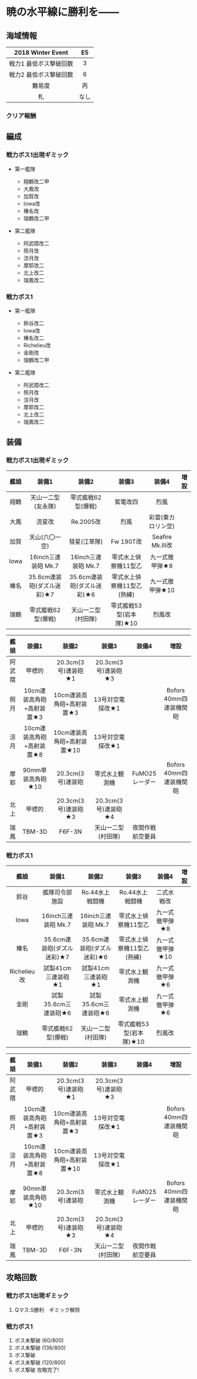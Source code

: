 # 暁の水平線に勝利を――

## 海域情報

| 2018 Winter Event      | E5       |
| :-:                    | :-:      |
| 戦力1 最低ボス撃破回数 | 3        |
| 戦力2 最低ボス撃破回数 | 6        |
| 難易度                 | 丙       |
| 札                     | なし |


### クリア報酬


## 編成

### 戦力ボス1出現ギミック

- 第一艦隊
	- 翔鶴改二甲
	- 大鳳改
	- 加賀改
	- Iowa改
	- 榛名改
	- 瑞鶴改二甲

- 第二艦隊
	- 阿武隈改二
	- 照月改
	- 涼月改
	- 摩耶改二
	- 北上改二
	- 瑞鳳改二

### 戦力ボス1

- 第一艦隊
	- 鈴谷改二
	- Iowa改
	- 榛名改二
	- Richelieu改
	- 金剛改
	- 瑞鶴改二甲

- 第二艦隊
	- 阿武隈改二
	- 照月改
	- 涼月改
	- 摩耶改二
	- 北上改二
	- 瑞鳳改二

## 装備

### 戦力ボス1出現ギミック

| 艦娘 | 装備1                      | 装備2                      | 装備3                      | 装備4              | 増設 |
| :-:  | :---------------------:    | :----------------:       | :---------:                | :-:                | :-:  |
| 翔鶴 | 天山一二型(友永隊)         | 零式艦戦62型(爆戦)         | 紫電改四                   | 烈風               |      |
| 大鳳 | 流星改                     | Re.2005改                  | 烈風                       | 彩雲(東カロリン空) |      |
| 加賀 | 天山(六〇一空)             | 彗星(江草隊)               | Fw 190T改                  | Seafire Mk.III改   |      |
| Iowa | 16inch三連装砲 Mk.7        | 16inch三連装砲 Mk.7        | 零式水上偵察機11型乙       | 九一式徹甲弾★8     |      |
| 榛名 | 35.6cm連装砲(ダズル迷彩)★7 | 35.6cm連装砲(ダズル迷彩)★6 | 零式水上偵察機11型乙(熟練) | 九一式徹甲弾★10    |      |
| 瑞鶴 | 零式艦戦62型(爆戦)         | 天山一二型(村田隊)         | 零式艦戦53型(岩本隊)★10    | 烈風改             |      |

| 艦娘   | 装備1                     | 装備2                      | 装備3               | 装備4            | 増設                    |
| :-:    | :---------------------:   | :----------------:       | :---------:         | :-:              | :-:                     |
| 阿武隈 | 甲標的                    | 20.3cm(3号)連装砲★1        | 20.3cm(3号)連装砲★3 |                  |                         |
| 照月   | 10cm連装高角砲+高射装置★3 | 10cm連装高角砲+高射装置★3  | 13号対空電探改★1    |                  | Bofors 40mm四連装機関砲 |
| 涼月   | 10cm連装高角砲+高射装置★8 | 10cm連装高角砲+高射装置★10 | 13号対空電探改★1    |                  |                         |
| 摩耶   | 90mm単装高角砲★10         | 20.3cm(3号)連装砲          | 零式水上観測機      | FuMO25レーダー   | Bofors 40mm四連装機関砲 |
| 北上   | 甲標的                    | 20.3cm(3号)連装砲★3        | 20.3cm(3号)連装砲★4 |                  |                         |
| 瑞鳳   | TBM-3D                    | F6F-3N                     | 天山一二型(村田隊)  | 夜間作戦航空要員 |                         |


### 戦力ボス1

| 艦娘        | 装備1                      | 装備2                      | 装備3                      | 装備4           | 増設 |
| :-:         | :---------------------:    | :----------------:       | :---------:                | :-:             | :-:  |
| 鈴谷        | 艦隊司令部施設             | Ro.44水上戦闘機            | Ro.44水上戦闘機            | 二式水戦改      |      |
| Iowa        | 16inch三連装砲 Mk.7        | 16inch三連装砲 Mk.7        | 零式水上偵察機11型乙       | 九一式徹甲弾★8  |      |
| 榛名        | 35.6cm連装砲(ダズル迷彩)★7 | 35.6cm連装砲(ダズル迷彩)★6 | 零式水上偵察機11型乙(熟練) | 九一式徹甲弾★10 |      |
| Richelieu改 | 試製41cm三連装砲★1         | 試製41cm三連装砲★1         | 零式水上観測機             | 九一式徹甲弾★6  |      |
| 金剛        | 試製35.6cm三連装砲★6       | 試製35.6cm三連装砲★6       | 零式水上観測機             | 九一式徹甲弾★6  |      |
| 瑞鶴        | 零式艦戦62型(爆戦)         | 天山一二型(村田隊)         | 零式艦戦53型(岩本隊)★10    | 烈風改          |      |

| 艦娘   | 装備1                     | 装備2                      | 装備3               | 装備4            | 増設                    |
| :-:    | :---------------------:   | :----------------:       | :---------:         | :-:              | :-:                     |
| 阿武隈 | 甲標的                    | 20.3cm(3号)連装砲★1        | 20.3cm(3号)連装砲★3 |                  |                         |
| 照月   | 10cm連装高角砲+高射装置★3 | 10cm連装高角砲+高射装置★3  | 13号対空電探改★1    |                  | Bofors 40mm四連装機関砲 |
| 涼月   | 10cm連装高角砲+高射装置★8 | 10cm連装高角砲+高射装置★10 | 13号対空電探改★1    |                  |                         |
| 摩耶   | 90mm単装高角砲★10         | 20.3cm(3号)連装砲          | 零式水上観測機      | FuMO25レーダー   | Bofors 40mm四連装機関砲 |
| 北上   | 甲標的                    | 20.3cm(3号)連装砲★3        | 20.3cm(3号)連装砲★4 |                  |                         |
| 瑞鳳   | TBM-3D                    | F6F-3N                     | 天山一二型(村田隊)  | 夜間作戦航空要員 |                         |

## 攻略回数

### 戦力ボス1出現ギミック

1. Qマス:S勝利　ギミック解除

### 戦力ボス1

1. ボス未撃破 (60/800)
1. ボス未撃破 (136/800)
1. ボス撃破
1. ボス未撃破 (120/800)
1. ボス撃破 攻略完了!
